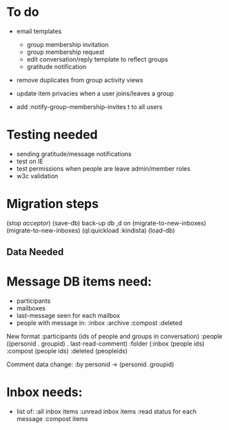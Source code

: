 # To do

- email templates
  - group membership invitation
  - group membership request
  - edit conversation/reply template to reflect groups
  - gratitude notification

- remove duplicates from group activity views

- update item privacies when a user joins/leaves a group

- add :notify-group-membership-invites t to all users

# Testing needed

- sending gratitude/message notifications
- test on IE
- test permissions when people are leave admin/member roles
- w3c validation

# Migration steps

(stop *acceptor*)
(save-db)
back-up db
,d on (migrate-to-new-inboxes)
(migrate-to-new-inboxes)
(ql:quickload :kindista)
(load-db)


## Data Needed

# Message DB items need:
- participants
- mailboxes
- last-message seen for each mailbox
- people with message in:
    :inbox
    :archive
    :compost
    :deleted

New format
  :participants (ids of people and groups in conversation)
  :people ((personid . groupid) . last-read-comment)
  :folder (:inbox (people ids) :compost (people ids) :deleted (peopleids)


Comment data change:
  :by personid -> (personid .groupid)

# Inbox needs:
- list of:
    :all inbox items
    :unread inbox items
    :read status for each message
    :compost items
